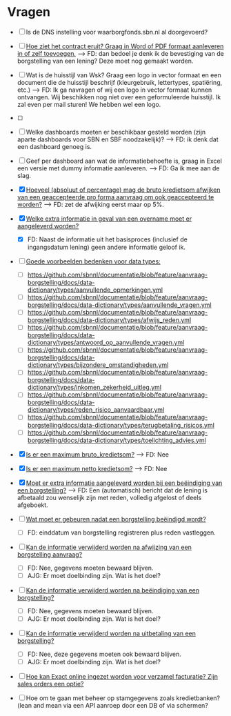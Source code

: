 # Vragen

* [ ] Is de DNS instelling voor waarborgfonds.sbn.nl al doorgevoerd?
* [ ] [Hoe ziet het contract eruit? Graag in Word of PDF formaat aanleveren in of zelf toevoegen.](https://github.com/sbnnl/documentatie/blob/feature/aanvraag-borgstelling/docs/100_producten/010_aanvraag-borgstelling/contract.message.md) --> FD: dan bedoel je denk ik de bevestiging van de borgstelling van een lening? Deze moet nog gemaakt worden.
* [ ] Wat is de huisstijl van Wsk? Graag een logo in vector formaat en een document die de huisstijl beschrijf (kleurgebruik, lettertypes, spatiëring, etc.) --> FD: Ik ga navragen of wij een logo in vector formaat kunnen ontvangen. Wij beschikken nog niet over een geformuleerde huisstijl. Ik zal even per mail sturen! We hebben wel een logo.
* [ ] 
* [ ] Welke dashboards moeten er beschikbaar gesteld worden (zijn aparte dashboards voor SBN en SBF noodzakelijk)? --> FD: ik denk dat een dashboard genoeg is.
* [ ] Geef per dashboard aan wat de informatiebehoefte is, graag in Excel een versie met dummy informatie aanleveren. --> FD: Ga ik mee aan de slag.
* [x] [Hoeveel (absoluut of percentage) mag de bruto kredietsom afwijken van een geaccepteerde pro forma aanvraag om ook geaccepteerd te worden?](https://github.com/sbnnl/documentatie/blob/feature/aanvraag-borgstelling/docs/100_producten/010_aanvraag-borgstelling/index.md#beoordeel-aanvraag) --> FD: zet de afwijking eerst maar op 5%.
* [x] [Welke extra informatie in geval van een overname moet er aangeleverd worden?](https://github.com/sbnnl/documentatie/blob/feature/aanvraag-borgstelling/docs/data-dictionary/commands/registreer_borgstelling_overname.yml)
    * [x] FD: Naast de informatie uit het basisproces (inclusief de ingangsdatum lening) geen andere informatie geloof ik. 
* [ ] [Goede voorbeelden bedenken voor data types:](https://github.com/sbnnl/documentatie/tree/feature/aanvraag-borgstelling/docs/data-dictionary/types)
    * [ ] https://github.com/sbnnl/documentatie/blob/feature/aanvraag-borgstelling/docs/data-dictionary/types/aanvullende_opmerkingen.yml
    * [ ] https://github.com/sbnnl/documentatie/blob/feature/aanvraag-borgstelling/docs/data-dictionary/types/aanvullende_vragen.yml
    * [ ] https://github.com/sbnnl/documentatie/blob/feature/aanvraag-borgstelling/docs/data-dictionary/types/afwijs_reden.yml
    * [ ] https://github.com/sbnnl/documentatie/blob/feature/aanvraag-borgstelling/docs/data-dictionary/types/antwoord_op_aanvullende_vragen.yml
    * [ ] https://github.com/sbnnl/documentatie/blob/feature/aanvraag-borgstelling/docs/data-dictionary/types/bijzondere_omstandigheden.yml
    * [ ] https://github.com/sbnnl/documentatie/blob/feature/aanvraag-borgstelling/docs/data-dictionary/types/inkomen_zekerheid_uitleg.yml
    * [ ] https://github.com/sbnnl/documentatie/blob/feature/aanvraag-borgstelling/docs/data-dictionary/types/reden_risico_aanvaardbaar.yml
    * [ ] https://github.com/sbnnl/documentatie/blob/feature/aanvraag-borgstelling/docs/data-dictionary/types/terugbetaling_risicos.yml
    * [ ] https://github.com/sbnnl/documentatie/blob/feature/aanvraag-borgstelling/docs/data-dictionary/types/toelichting_advies.yml
* [x] [Is er een maximum bruto_kredietsom?](https://github.com/sbnnl/documentatie/blob/feature/aanvraag-borgstelling/docs/data-dictionary/types/bruto_kredietsom.yml) --> FD: Nee
* [x] [Is er een maximum netto kredietsom?](https://github.com/sbnnl/documentatie/blob/feature/aanvraag-borgstelling/docs/data-dictionary/types/netto_kredietsom.yml) -->  FD: Nee
* [x] [Moet er extra informatie aangeleverd worden bij een beëindiging van een borgstelling?](https://github.com/sbnnl/documentatie/blob/feature/beeindiging-borgstelling/docs/100_producten/030_beeindiging-borgstelling/product.openapi.yml) --> FD: Een (automatisch) bericht dat de lening is afbetaald zou wenselijk zijn met reden, volledig afgelost of deels afgeboekt.
* [ ] [Wat moet er gebeuren nadat een borgstelling beëindigd wordt?](https://github.com/sbnnl/documentatie/blob/feature/beeindiging-borgstelling/docs/100_producten/030_beeindiging-borgstelling/index.md)
    * [ ] FD: einddatum van borgstelling registreren plus reden vastleggen.
* [ ] [Kan de informatie verwijderd worden na afwijzing van een borgstelling aanvraag?](https://github.com/sbnnl/documentatie/blob/feature/aanvraag-borgstelling/docs/100_producten/010_aanvraag-borgstelling/index.md)
    * [ ] FD: Nee, gegevens moeten bewaard blijven.
    * [ ] AJG: Er moet doelbinding zijn. Wat is het doel?
* [ ] [Kan de informatie verwijderd worden na beëindiging van een borgstelling?](https://github.com/sbnnl/documentatie/blob/feature/beeindiging-borgstelling/docs/100_producten/030_beeindiging-borgstelling/index.md)
    * [ ] FD: Nee, gegevens moeten bewaard blijven.
    * [ ] AJG: Er moet doelbinding zijn. Wat is het doel?
* [ ] [Kan de informatie verwijderd worden na uitbetaling van een borgstelling?](https://github.com/sbnnl/documentatie/blob/feature/uitbetaling-borgstelling/docs/100_producten/040_uitbetaling-borgstelling/index.md)
    * [ ] FD: Nee, deze gegevens moeten ook bewaard blijven.
    * [ ] AJG: Er moet doelbinding zijn. Wat is het doel?
* [ ] [Hoe kan Exact online ingezet worden voor verzamel facturatie? Zijn sales orders een optie?](https://github.com/sbnnl/documentatie/blob/feature/aanvraag-borgstelling/docs/100_producten/010_aanvraag-borgstelling/index.md#registreer-verkoop)
* [ ] Hoe om te gaan met beheer op stamgegevens zoals kredietbanken? (lean and mean via een API aanroep door een DB of via schermen?
    
